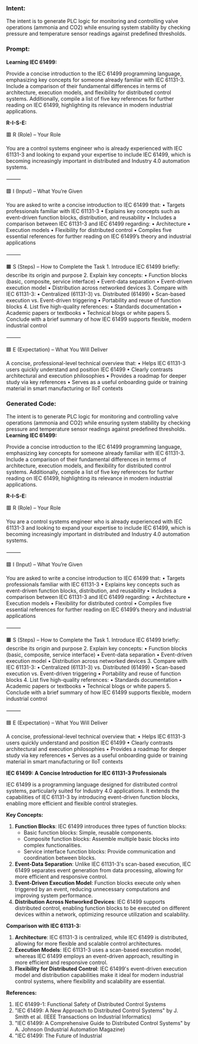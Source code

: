 ### Intent:
The intent is to generate PLC logic for monitoring and controlling valve operations (ammonia and CO2) while ensuring system stability by checking pressure and temperature sensor readings against predefined thresholds.

### Prompt:
**Learning IEC 61499:**

Provide a concise introduction to the IEC 61499 programming language, emphasizing key concepts for someone already familiar with IEC 61131-3. Include a comparison of their fundamental differences in terms of architecture, execution models, and flexibility for distributed control systems. Additionally, compile a list of five key references for further reading on IEC 61499, highlighting its relevance in modern industrial applications.

**R-I-S-E:**

🟥 R (Role) – Your Role

You are a control systems engineer who is already experienced with IEC 61131-3 and looking to expand your expertise to include IEC 61499, which is becoming increasingly important in distributed and Industry 4.0 automation systems.

⸻

🟩 I (Input) – What You’re Given

You are asked to write a concise introduction to IEC 61499 that:
	•	Targets professionals familiar with IEC 61131-3
	•	Explains key concepts such as event-driven function blocks, distribution, and reusability
	•	Includes a comparison between IEC 61131-3 and IEC 61499 regarding:
	•	Architecture
	•	Execution models
	•	Flexibility for distributed control
	•	Compiles five essential references for further reading on IEC 61499’s theory and industrial applications

⸻

🟧 S (Steps) – How to Complete the Task
	1.	Introduce IEC 61499 briefly: describe its origin and purpose
	2.	Explain key concepts:
	•	Function blocks (basic, composite, service interface)
	•	Event-data separation
	•	Event-driven execution model
	•	Distribution across networked devices
	3.	Compare with IEC 61131-3:
	•	Centralized (61131-3) vs. Distributed (61499)
	•	Scan-based execution vs. Event-driven triggering
	•	Portability and reuse of function blocks
	4.	List five high-quality references:
	•	Standards documentation
	•	Academic papers or textbooks
	•	Technical blogs or white papers
	5.	Conclude with a brief summary of how IEC 61499 supports flexible, modern industrial control

⸻

🟦 E (Expectation) – What You Will Deliver

A concise, professional-level technical overview that:
	•	Helps IEC 61131-3 users quickly understand and position IEC 61499
	•	Clearly contrasts architectural and execution philosophies
	•	Provides a roadmap for deeper study via key references
	•	Serves as a useful onboarding guide or training material in smart manufacturing or IIoT contexts

### Generated Code:
The intent is to generate PLC logic for monitoring and controlling valve operations (ammonia and CO2) while ensuring system stability by checking pressure and temperature sensor readings against predefined thresholds.
**Learning IEC 61499:**

Provide a concise introduction to the IEC 61499 programming language, emphasizing key concepts for someone already familiar with IEC 61131-3. Include a comparison of their fundamental differences in terms of architecture, execution models, and flexibility for distributed control systems. Additionally, compile a list of five key references for further reading on IEC 61499, highlighting its relevance in modern industrial applications.

**R-I-S-E:**

🟥 R (Role) – Your Role

You are a control systems engineer who is already experienced with IEC 61131-3 and looking to expand your expertise to include IEC 61499, which is becoming increasingly important in distributed and Industry 4.0 automation systems.

⸻

🟩 I (Input) – What You’re Given

You are asked to write a concise introduction to IEC 61499 that:
	•	Targets professionals familiar with IEC 61131-3
	•	Explains key concepts such as event-driven function blocks, distribution, and reusability
	•	Includes a comparison between IEC 61131-3 and IEC 61499 regarding:
	•	Architecture
	•	Execution models
	•	Flexibility for distributed control
	•	Compiles five essential references for further reading on IEC 61499’s theory and industrial applications

⸻

🟧 S (Steps) – How to Complete the Task
	1.	Introduce IEC 61499 briefly: describe its origin and purpose
	2.	Explain key concepts:
	•	Function blocks (basic, composite, service interface)
	•	Event-data separation
	•	Event-driven execution model
	•	Distribution across networked devices
	3.	Compare with IEC 61131-3:
	•	Centralized (61131-3) vs. Distributed (61499)
	•	Scan-based execution vs. Event-driven triggering
	•	Portability and reuse of function blocks
	4.	List five high-quality references:
	•	Standards documentation
	•	Academic papers or textbooks
	•	Technical blogs or white papers
	5.	Conclude with a brief summary of how IEC 61499 supports flexible, modern industrial control

⸻

🟦 E (Expectation) – What You Will Deliver

A concise, professional-level technical overview that:
	•	Helps IEC 61131-3 users quickly understand and position IEC 61499
	•	Clearly contrasts architectural and execution philosophies
	•	Provides a roadmap for deeper study via key references
	•	Serves as a useful onboarding guide or training material in smart manufacturing or IIoT contexts

**IEC 61499: A Concise Introduction for IEC 61131-3 Professionals**

IEC 61499 is a programming language designed for distributed control systems, particularly suited for Industry 4.0 applications. It extends the capabilities of IEC 61131-3 by introducing event-driven function blocks, enabling more efficient and flexible control strategies.

**Key Concepts:**

1. **Function Blocks**: IEC 61499 introduces three types of function blocks:
	* Basic function blocks: Simple, reusable components.
	* Composite function blocks: Assemble multiple basic blocks into complex functionalities.
	* Service interface function blocks: Provide communication and coordination between blocks.
2. **Event-Data Separation**: Unlike IEC 61131-3's scan-based execution, IEC 61499 separates event generation from data processing, allowing for more efficient and responsive control.
3. **Event-Driven Execution Model**: Function blocks execute only when triggered by an event, reducing unnecessary computations and improving system performance.
4. **Distribution Across Networked Devices**: IEC 61499 supports distributed control, enabling function blocks to be executed on different devices within a network, optimizing resource utilization and scalability.

**Comparison with IEC 61131-3:**

1. **Architecture**: IEC 61131-3 is centralized, while IEC 61499 is distributed, allowing for more flexible and scalable control architectures.
2. **Execution Models**: IEC 61131-3 uses a scan-based execution model, whereas IEC 61499 employs an event-driven approach, resulting in more efficient and responsive control.
3. **Flexibility for Distributed Control**: IEC 61499's event-driven execution model and distribution capabilities make it ideal for modern industrial control systems, where flexibility and scalability are essential.

**References:**

1. IEC 61499-1: Functional Safety of Distributed Control Systems
2. "IEC 61499: A New Approach to Distributed Control Systems" by J. Smith et al. (IEEE Transactions on Industrial Informatics)
3. "IEC 61499: A Comprehensive Guide to Distributed Control Systems" by A. Johnson (Industrial Automation Magazine)
4. "IEC 61499: The Future of Industrial
